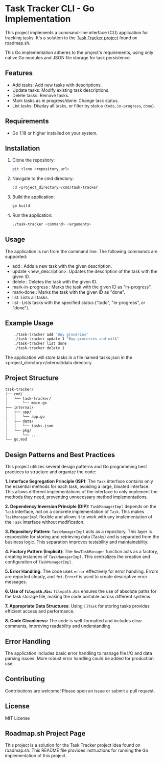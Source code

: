# Task Tracker CLI - Go Implementation

This project implements a command-line interface (CLI) application for tracking tasks. It's a solution to the [Task Tracker project](https://roadmap.sh/projects/task-tracker) found on roadmap.sh.

This Go implementation adheres to the project's requirements, using only native Go modules and JSON file storage for task persistence.

## Features

* Add tasks: Add new tasks with descriptions.
* Update tasks: Modify existing task descriptions.
* Delete tasks: Remove tasks.
* Mark tasks as in progress/done: Change task status.
* List tasks: Display all tasks, or filter by status (`todo`, `in-progress`, `done`).

## Requirements

* Go 1.18 or higher installed on your system.

## Installation

1. Clone the repository:
   ```bash
   git clone <repository_url>

2. Navigate to the cmd directory:
    ```bash
    cd <project_directory>/cmd/task-tracker

3. Build the application:
    ```bash
    go build

4. Run the application:
    ```bash
    ./task-tracker <command> <arguments>

## Usage
The application is run from the command line. The following commands are supported:

* add <description>: Adds a new task with the given description.
* update <id> <new_description>: Updates the description of the task with the given ID.
* delete <id>: Deletes the task with the given ID.
* mark-in-progress <id>: Marks the task with the given ID as "in-progress".
* mark-done <id>: Marks the task with the given ID as "done".
* list: Lists all tasks.
* list <status>: Lists tasks with the specified status ("todo", "in-progress", or "done").

## Example Usage
```bash
    ./task-tracker add "Buy groceries"
    ./task-tracker update 1 "Buy groceries and milk"
    ./task-tracker list done
    ./task-tracker delete 1
```
The application will store tasks in a file named tasks.json in the <project_directory>/internal/data directory.

## Project Structure
```bash
task-tracker/
├── cmd/
│   └── task-tracker/
│       └── main.go
├── internal/
│   ├── app/
│   │   └── app.go
│   ├── data/
│   │   └── tasks.json
│   └── pkg/
│       └── ...
└── go.mod
```
## Design Patterns and Best Practices

This project utilizes several design patterns and Go programming best practices to structure and organize the code:

**1. Interface Segregation Principle (ISP):** The `Task` interface contains only the essential methods for each task, avoiding a large, bloated interface. This allows different implementations of the interface to only implement the methods they need, preventing unnecessary method implementations.

**2. Dependency Inversion Principle (DIP):** `TaskManagerImpl` depends on the `Task` interface, not on a concrete implementation of `Task`. This makes `TaskManagerImpl` flexible and allows it to work with any implementation of the `Task` interface without modification.

**3. Repository Pattern:** `TaskManagerImpl` acts as a repository. This layer is responsible for storing and retrieving data (Tasks) and is separated from the business logic. This separation improves testability and maintainability.

**4. Factory Pattern (Implicit):** The `NewTaskManager` function acts as a factory, creating instances of `TaskManagerImpl`. This centralizes the creation and configuration of `TaskManagerImpl`.

**5. Error Handling:** The code uses `error` effectively for error handling. Errors are reported clearly, and `fmt.Errorf` is used to create descriptive error messages.

**6. Use of `filepath.Abs`:**  `filepath.Abs` ensures the use of absolute paths for the task storage file, making the code portable across different systems.

**7. Appropriate Data Structures:** Using `[]Task` for storing tasks provides efficient access and performance.

**8. Code Cleanliness:** The code is well-formatted and includes clear comments, improving readability and understanding.

## Error Handling
The application includes basic error handling to manage file I/O and data parsing issues. More robust error handling could be added for production use.

## Contributing
Contributions are welcome! Please open an issue or submit a pull request.

## License
MIT License

## Roadmap.sh Project Page
This project is a solution for the Task Tracker project idea found on roadmap.sh. This README file provides instructions for running the Go implementation of this project.